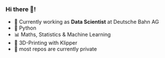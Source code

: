 ### Hi there 👋!

- 🔭 Currently working as **Data Scientist** at Deutsche Bahn AG
- :snake: Python
- :bar_chart: Maths, Statistics & Machine Learning
- :triangular_ruler: 3D-Printing with Klipper
- :no_pedestrians: most repos are currently private 
